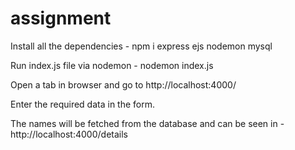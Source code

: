 # assignment

Install all the dependencies - 
npm i express ejs nodemon mysql

Run index.js file via nodemon - 
nodemon index.js

Open a tab in browser and go to http://localhost:4000/

Enter the required data in the form.

The names will be fetched from the database and can be seen in - 
http://localhost:4000/details

